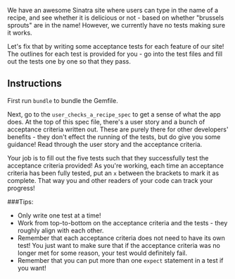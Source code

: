 We have an awesome Sinatra site where users can type in the name of a recipe, and see whether it is delicious or not - based on whether "brussels sprouts" are in the name! However, we currently have no tests making sure it works.

Let's fix that by writing some acceptance tests for each feature of our site! The outlines for each test is provided for you - go into the test files and fill out the tests one by one so that they pass.

## Instructions

First run `bundle` to bundle the Gemfile.

Next, go to the `user_checks_a_recipe_spec` to get a sense of what the app does. At the top of this spec file, there's a user story and a bunch of acceptance criteria written out. These are purely there for other developers' benefits - they don't effect the running of the tests, but do give you some guidance! Read through the user story and the acceptance criteria.

Your job is to fill out the five tests such that they successfully test the acceptance criteria provided! As you're working, each time an acceptance criteria has been fully tested, put an `x` between the brackets to mark it as complete. That way you and other readers of your code can track your progress!

###Tips:
- Only write one test at a time!
- Work from top-to-bottom on the acceptance criteria and the tests - they roughly align with each other.
- Remember that each acceptance criteria does not need to have its own test! You just want to make sure that if the acceptance criteria was no longer met for some reason, your test would definitely fail.
- Remember that you can put more than one `expect` statement in a test if you want!
